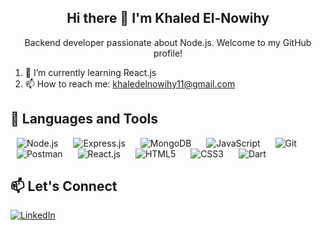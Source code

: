 <h2 align="center">Hi there 👋 I'm Khaled El-Nowihy</h2>
<p align="center">Backend developer passionate about Node.js. Welcome to my GitHub profile!</p>

1. 🌱 I’m currently learning React.js
2. 📫 How to reach me: khaledelnowihy11@gmail.com

## 🚀 Languages and Tools

<img src="https://img.icons8.com/color/48/000000/nodejs.png" alt="Node.js" style="margin: 0 10px;" /> <img src="https://img.icons8.com/color/48/000000/express.png" alt="Express.js" style="margin: 0 10px;" />
<img src="https://img.icons8.com/color/48/000000/mongodb.png" alt="MongoDB" style="margin: 0 10px;" />
<img src="https://img.icons8.com/color/48/000000/javascript.png" alt="JavaScript" style="margin: 0 10px;" />
<img src="https://img.icons8.com/color/48/000000/git.png" alt="Git" style="margin: 0 10px;" />
<img src="https://img.icons8.com/color/48/000000/postman-api.png" alt="Postman" style="margin: 0 10px;" />
<img src="https://img.icons8.com/color/48/000000/react-native.png" alt="React.js" style="margin: 0 10px;" />
<img src="https://img.icons8.com/color/48/000000/html-5.png" alt="HTML5" style="margin: 0 10px;" />
<img src="https://img.icons8.com/color/48/000000/css3.png" alt="CSS3" style="margin: 0 10px;" />
<img src="https://img.icons8.com/color/48/000000/dart.png" alt="Dart" style="margin: 0 10px;" />

## 📫 Let's Connect

[<img src="https://img.icons8.com/color/48/000000/linkedin-circled.png" alt="LinkedIn" />](https://www.linkedin.com/in/khaled-elnowihy-ab6b92241/)
